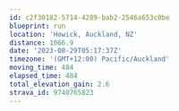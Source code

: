 ```yaml
---
id: c2f30182-5714-4289-bab2-2546a653c0be
blueprint: run
location: 'Howick, Auckland, NZ'
distance: 1066.9
date: '2023-08-29T05:17:37Z'
timezone: '(GMT+12:00) Pacific/Auckland'
moving_time: 484
elapsed_time: 484
total_elevation_gain: 2.6
strava_id: 9740765823
---
```

